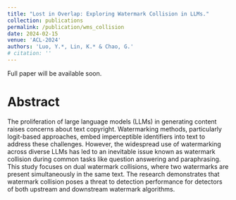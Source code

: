 ```yaml
---
title: "Lost in Overlap: Exploring Watermark Collision in LLMs."
collection: publications
permalink: /publication/wms_collision
date: 2024-02-15
venue: 'ACL-2024'
authors: 'Luo, Y.*, Lin, K.* & Chao, G.'
# citation: ''
---
```

<!-- Full paper please click [here](). -->
Full paper will be available soon.

# Abstract #
The proliferation of large language models (LLMs) in generating content raises concerns about text copyright. Watermarking methods, particularly logit-based approaches, embed imperceptible identifiers into text to address these challenges. However, the widespread use of watermarking across diverse LLMs has led to an inevitable issue known as watermark collision during common tasks like question answering and paraphrasing. This study focuses on dual watermark collisions, where two watermarks are present simultaneously in the same text. The research demonstrates that watermark collision poses a threat to detection performance for detectors of both upstream and downstream watermark algorithms.
